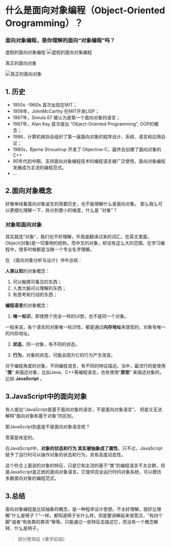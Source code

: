 # 什么是面向对象编程（Object-Oriented Orogramming）？

### 面向对象编程，是你理解的面向“对象编程”吗？

虚假的面向对象编程
![虚假的面向对象编程](https://user-gold-cdn.xitu.io/2020/4/15/1717d46432084977?w=680&h=421&f=png&s=310930)

真正的面向对象

![真正的面向对象](https://user-gold-cdn.xitu.io/2020/4/15/1717d00fea923c9b?w=1280&h=640&f=jpeg&s=156895)

## 1. 历史

- 1950s -1960s 首次出现在MIT；
- 1958年，JohnMcCarthy 在MIT开发LISP；
- 1967年，Simula 67 被认为是第一个面向对象的语言；
- 1967年，Alan Kay 首次提出 “Object-Oriented Programming”, OOP的概念；
- 1986，计算机械协会组织了第一届面向对象的程序设计、系统、语言和应用会议；
- 1980s，Bjarne Stroustrup 开发了 Objective-C，最终去创建了面向对象的 C++
- 90年代初中期，支持面向对象编程技术的编程语言被广泛使用，面向对象编程发展成为主流的编程范式。
- ...

## 2.面向对象概念
好像单纯看面向对象诞生的简要历史，也不能理解什么是面向对象。
那么我么可以更细化理解一下，拆分到更小的维度，什么是 “对象”？

### 对象和面向对象
其实就连“对象”，我们也不好理解，毕竟是翻译过来的词汇。在英文里面，Object(对象)是一切事物的统称。而中文的对象，却没有这么大的范围，在学习编程中，很多时候都是当做一个专业名字理解。

在 《面向对象分析与设计》书中总结：

**人类认知**的对象概念：
1. 可以触摸可看见的东西；
2. 人类大脑可以理解的东西；
3. 有思考和行动的东西；

**编程语言**的对象概念：
1. **唯一标识**，即使两个完全一样的UI想，也不是同一个对象。

一般来说，各个语言的对象唯一标识性，都是通过**内存地址**来提现的，对象有唯一的内存地址。

2. **状态**，同一对象，有不同的状态。

3. **行为**，对象的状态，可能会因为它的行为产生改变。


对于编程角度的对象，不同编程语言，有不同的特征描述。当中，最流行的是使用 “**类**” 来描述对象，比如Java、C++等编程语言。也有使用“**原型**” 来描述对象的，比如 **JavaScript** 。

## 3.JavaScript中的面向对象

有人提出“JavaScript是基于面向对象的语言，不是面向对象语言”。
但是又无法解释“面向对象和基于对象”的区别。

那JavaScript到底是不是面向对象语言呢？

答案是肯定的。

在JavaScript中，**对象的状态和行为 其实被抽象成了属性**。只不过，JavaScript赋予了运行时可以操作对象的状态和行为，具有高度动态性。

这个符合上面说的对象的特征，只是它和主流的基于“类”的编程语言不太合群，但是JavaScript是正统的面向对象语言。它提供完全运行时的对象系统，可以模仿多数面向对象的编程范式。

## 3.总结
面向对象编程是比较抽象的概念，是一种程序设计思想。不太好理解，就好比理解“什么是椅子？”一样。都知道椅子长什么样，但是要讲解起来很宽泛，“有四个脚”或者“有依靠的靠背”等等。只能通过一些特征去描述它，而没有一个概念解释，什么是椅子。

> 部分整理自《重学前端》
